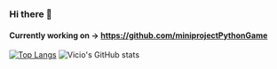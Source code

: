 ### Hi there 👋

#### Currently working on -> https://github.com/miniprojectPythonGame

[![Top Langs](https://github-readme-stats.vercel.app/api/top-langs/?username=Viciooo&langs_count=8&layout=compact)](https://github.com/Viciooo/github-readme-stats)
![Vicio's GitHub stats](https://github-readme-stats.vercel.app/api?username=Viciooo&show_icons=true&theme=radical)

